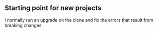 ## Starting point for new projects

I normally run an upgrade on the clone and fix the errors that result from breaking changes.

